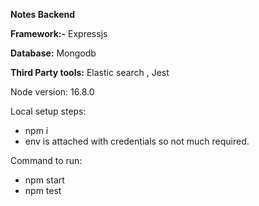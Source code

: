 **Notes Backend**

**Framework:-** Expressjs

**Database:** Mongodb

**Third Party tools:** Elastic search , Jest

Node version: 16.8.0

Local setup steps:

- npm i
- env is attached with credentials so not much required.

Command to run:

- npm start
- npm test
